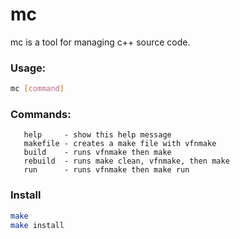# mc

mc is a tool for managing c++ source code.

### Usage:

```bash
mc [command]
```

### Commands:

```text
   help     - show this help message
   makefile - creates a make file with vfnmake
   build    - runs vfnmake then make
   rebuild  - runs make clean, vfnmake, then make
   run      - runs vfnmake then make run
```

### Install

```bash
make
make install
```
